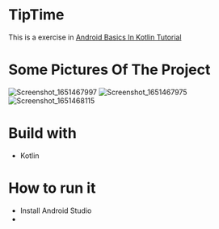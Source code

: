 # TipTime
This is a exercise in [Android Basics In Kotlin Tutorial](https://developer.android.com/courses/pathways/android-basics-kotlin-unit-2-pathway-2)
 
# Some Pictures Of The Project
![Screenshot_1651467997](https://user-images.githubusercontent.com/62549740/166192673-45060fc6-dc83-4a18-b53e-2a0e3b2408cf.png)
![Screenshot_1651467975](https://user-images.githubusercontent.com/62549740/166192681-064467b5-23af-48a4-8683-5df880ab740c.png)
![Screenshot_1651468115](https://user-images.githubusercontent.com/62549740/166192694-c3d8daa5-fd78-447b-809b-55af08b0d2ab.png)

# Build with
- Kotlin

# How to run it
- Install Android Studio
- 
